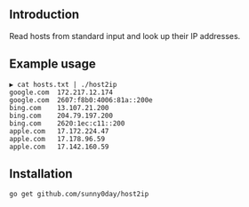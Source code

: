 ## Introduction
Read hosts from standard input and look up their IP addresses.

## Example usage

```
▶ cat hosts.txt | ./host2ip
google.com	172.217.12.174
google.com	2607:f8b0:4006:81a::200e
bing.com	13.107.21.200
bing.com	204.79.197.200
bing.com	2620:1ec:c11::200
apple.com	17.172.224.47
apple.com	17.178.96.59
apple.com	17.142.160.59
```

## Installation
`go get github.com/sunny0day/host2ip`
